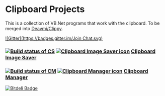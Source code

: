 # Clipboard Projects
This is a collection of VB.Net programs that work with the clipboard. To be merged into [Deavmi/Clippy](http://github.com/Deavmi/Clippy).

[![Gitter](https://badges.gitter.im/Join Chat.svg)](https://gitter.im/Walkman100/Walkman?utm_source=badge&utm_medium=badge&utm_campaign=pr-badge&utm_content=badge)

### [![Build status of CS](https://ci.appveyor.com/api/projects/status/g32gra4rxcwlrwqr)](https://ci.appveyor.com/project/Walkman100/clipboard-projects) [![Clipboard Image Saver icon](https://raw.githubusercontent.com/Walkman100/Clipboard-Projects/master/ClipboardSaver/paste.ico "Clipboard Image Saver icon")](https://raw.githubusercontent.com/Walkman100/Clipboard-Projects/master/ClipboardSaver/paste.ico) [Clipboard Image Saver](https://github.com/Walkman100/Clipboard-Projects/blob/master/ClipboardSaver/README.md)

### [![Build status of CM](https://ci.appveyor.com/api/projects/status/g5rgh4tfm5fvk1ky)](https://ci.appveyor.com/project/Walkman100/clipboard-projects-844) [![Clipboard Manager icon](https://raw.githubusercontent.com/Walkman100/Clipboard-Projects/master/ClipboardManager/My%20Project/animationmanager.ico "Clipboard Manager icon")](https://raw.githubusercontent.com/Walkman100/Clipboard-Projects/master/ClipboardManager/My%20Project/animationmanager.ico) [Clipboard Manager](https://github.com/Walkman100/Clipboard-Projects/blob/master/ClipboardManager/README.md)

[![Bitdeli Badge](https://d2weczhvl823v0.cloudfront.net/Walkman100/clipboard-projects/trend.png)](https://bitdeli.com/free "Bitdeli Badge")


